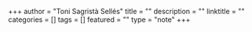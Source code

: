+++
author = "Toni Sagristà Sellés"
title = ""
description = ""
linktitle = ""
categories = []
tags = []
featured = ""
type = "note"
+++

